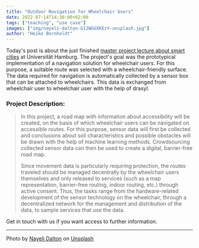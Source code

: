 ```yaml
---
title: "Outdoor Navigation for Wheelchair Users"
date: 2022-07-14T14:30:00+02:00
tags: ["teaching", "use case"]
images: ["img/nayeli-dalton-GIJWGUXKEzY-unsplash.jpg"]
author: "Heiko Bornholdt"
---
```


Today's post is about the just finished [master project lecture about smart cities](https://www.inf.uni-hamburg.de/en/inst/ab/dos/teaching.html#27562742) at Universität Hamburg.
The project's goal was the prototypical implementation of a navigation solution for wheelchair users.
For this purpose, a suitable route was selected with a wheelchair-friendly surface.
The data required for navigation is automatically collected by a sensor box that can be attached to wheelchairs.
This data is exchanged from wheelchair user to wheelchair user with the help of drasyl.

<!--more-->

### Project Description:

>In this project, a road map with information about accessibility will be created, on the basis of which wheelchair users can be navigated on accessible routes. For this purpose, sensor data will first be collected and conclusions about soil characteristics and possible obstacles will be drawn with the help of machine learning methods. Crowdsourcing collected sensor data can then be used to create a digital, barrier-free road map.
>
>
>Since movement data is particularly requiring protection, the routes traveled should be managed decentrally by the wheelchair users themselves and only released to services (such as a map representation, barrier-free routing, indoor routing, etc.) through active consent. Thus, the tasks range from the hardware-related development of the sensor technology on the wheelchair, through a decentralized network for the management and distribution of the data, to sample services that use the data.

Get in touch with us if you want access to further information.

---

Photo by [Nayeli Dalton](https://unsplash.com/@nayelidalton) on [Unsplash](https://unsplash.com/)
